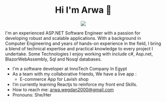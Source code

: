<h1 align="center">Hi I'm Arwa 👋</h1>
<p align="center">
    <a href="https://www.linkedin.com/in/arwa-wagdan-6212841b6/"><img src="https://img.shields.io/badge/linkedin-%230177B5?style=flat&logo=linkedin&logoColor=white"/></a>
  </p>
  


I'm an experienced ASP.NET Software Engineer with a passion for developing robust and scalable applications. With a background in Computer Engineering and years of hands-on experience in the field, I bring a blend of technical expertise and practical knowledge to every project I undertake. Some Technologies I enjoy working with include c#, Asp.net, BlazorWebAssembly, Sql and Nosql databases. 


- I'm a software developer at InnoTech Company In Egypt 
- As a team with my collaborative friends, We have a live app :
  - E-commerce App for Lavish shop 
-  I’m currently learning Reactjs to reinforce my front end Skills.
-  How to reach me: arwa.wegdan2000@gmail.com
-  Pronouns: She/Her
